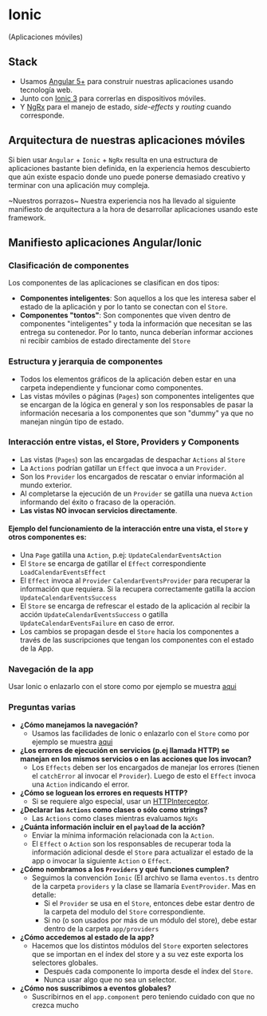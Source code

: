Ionic
=====

(Aplicaciones móviles)

## Stack

* Usamos [Angular 5+](https://angular.io) para construir nuestras aplicaciones usando tecnología web.
* Junto con [Ionic 3](https://ionicframework.com/) para correrlas en dispositivos móviles.
* Y [NgRx](https://github.com/ngrx/platform) para el manejo de estado, _side-effects_ y _routing_ cuando corresponde.

## Arquitectura de nuestras aplicaciones móviles

Si bien usar `Angular` + `Ionic` + `NgRx` resulta en una estructura de aplicaciones bastante bien definida, en la experiencia hemos descubierto que aún existe espacio donde uno puede ponerse demasiado creativo y terminar con una aplicación muy compleja.

~Nuestros porrazos~ Nuestra experiencia nos ha llevado al siguiente manifiesto de arquitectura a la hora de desarrollar aplicaciones usando este framework.

## Manifiesto aplicaciones Angular/Ionic

### Clasificación de componentes

Los componentes de las aplicaciones se clasifican en dos tipos:

 - **Componentes inteligentes**: Son aquellos a los que les interesa saber el estado de la aplicación y por lo tanto se conectan con el `Store`.
 - **Componentes "tontos"**: Son componentes que viven dentro de componentes "inteligentes" y toda la información que necesitan se las entrega su contenedor. Por lo tanto, nunca deberían informar acciones ni recibir cambios de estado directamente del `Store`

### Estructura y jerarquia de componentes

 - Todos los elementos gráficos de la aplicación deben estar en una carpeta independiente y funcionar como componentes.
 - Las vistas móviles o páginas (`Pages`) son componentes inteligentes que se encargan de la lógica en general y son los responsables de pasar la información necesaria a los componentes que son "dummy" ya que no manejan ningún tipo de estado.

### Interacción entre vistas, el Store, Providers y Components

 - Las vistas (`Pages`) son las encargadas de despachar `Actions` al `Store`
 - La `Actions` podrían gatillar un `Effect` que invoca a un `Provider`.
 - Son los `Provider` los encargados de rescatar o enviar información al mundo exterior.
 - Al completarse la ejecución de un `Provider` se gatilla una nueva `Action` informando del éxito o fracaso de la operación.
 - **Las vistas NO invocan servicios directamente**.

#### Ejemplo del funcionamiento de la interacción entre una vista, el `Store` y otros componentes es:

 - Una `Page` gatilla una `Action`, p.ej: `UpdateCalendarEventsAction`
 - El `Store` se encarga de gatillar el `Effect` correspondiente `LoadCalendarEventsEffect`
 - El `Effect` invoca al `Provider` `CalendarEventsProvider` para recuperar la información que requiera. Si la recupera correctamente gatilla la accion `UpdateCalendarEventsSuccess`
 - El `Store` se encarga de refrescar el estado de la aplicación al recibir la acción `UpdateCalendarEventsSuccess` o gatilla `UpdateCalendarEventsFailure` en caso de error.
 - Los cambios se propagan desde el `Store` hacia los componentes a través de las suscripciones que tengan los componentes con el estado de la App.

### Navegación de la app

Usar Ionic o enlazarlo con el store como por ejemplo se muestra [aqui](https://gist.github.com/llekn/e93dccb2b3dba1744949497a1b054798)

### Preguntas varias

- **¿Cómo manejamos la navegación?**
  + Usamos las facilidades de Ionic o enlazarlo con el `Store` como por ejemplo se muestra [aqui](https://gist.github.com/llekn/e93dccb2b3dba1744949497a1b054798)
- **¿Los errores de ejecución en servicios (p.ej llamada HTTP) se manejan en los mismos servicios  o en las acciones que los invocan?**
  + Los `Effects` deben ser los encargados de manejar los errores (tienen el `catchError` al invocar el `Provider`). Luego de esto el `Effect` invoca una `Action` indicando el error.
- **¿Cómo se loguean los errores en requests HTTP?**
  + Si se requiere algo especial, usar un [HTTPInterceptor](https://gist.github.com/llekn/895436cbfae7486cfd93c92f62c5e50e).
- **¿Declarar las `Actions` como clases o sólo como strings?**
  + Las `Actions` como clases mientras evaluamos `NgXs`
- **¿Cuánta información incluir en el `payload` de la acción?**
  + Enviar la mínima información relacionada con la `Action`.
  + El `Effect` o `Action` son los responsables de recuperar toda la información adicional desde el `Store` para actualizar el estado de la app o invocar la siguiente `Action` o `Effect`.
- **¿Cómo nombramos a los `Providers` y qué funciones cumplen?**
  + Seguimos la convención `Ionic` (El archivo se llama `eventos.ts` dentro de la carpeta `providers` y la clase se llamaría `EventProvider`. Mas en detalle:
    - Si el `Provider` se usa en el `Store`, entonces debe estar dentro de la carpeta del modulo del `Store` correspondiente.
    - Si no (o son usados por más de un módulo del store), debe estar dentro de la carpeta `app/providers`
- **¿Cómo accedemos al estado de la app?**
  + Hacemos que los distintos módulos del `Store` exporten selectores que se importan en el índex del store y a su vez este exporta los selectores globales.
    - Después cada componente lo importa desde el índex del `Store`.
    - Nunca usar algo que no sea un selector.
- **¿Cómo nos suscribimos a eventos globales?**
  + Suscribirnos en el `app.component` pero teniendo cuidado con que no crezca mucho
